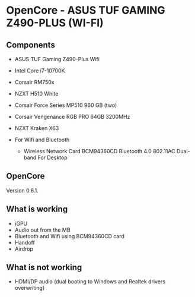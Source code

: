# OpenCore - ASUS TUF GAMING Z490-PLUS (WI-FI)

## Components

* ASUS TUF Gaming Z490-Plus Wifi
* Intel Core i7-10700K

* Corsair RM750x
* NZXT H510 White
* Corsair Force Series MP510 960 GB (two)
* Corsair Vengenance RGB PRO 64GB 3200MHz
* NZXT Kraken X63

* For Wifi and Bluetooth
  * Wireless Network Card BCM94360CD Bluetooth 4.0 802.11AC Dual-band For Desktop

## OpenCore

Version 0.6.1.

## What is working

* iGPU
* Audio out from the MB
* Bluetooth and Wifi using BCM94360CD card
* Handoff
* Airdrop

## What is not working

* HDMI/DP audio (dual booting to Windows and Realtek drivers overwriting)
